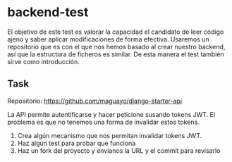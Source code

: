 # backend-test

El objetivo de este test es valorar la capacidad el candidato de leer código ajeno y saber aplicar modificaciones de forma efectiva. Usaremos un repositorio que es con el que nos hemos basado al crear nuestro backend, así que la estructura de ficheros es similar. De esta manera el test también sirve como introducción.

## Task
Repositorio: https://github.com/maguayo/django-starter-api

La API permite autentificarse y hacer peticione susando tokens JWT. El problema es que no tenemos una forma de invalidar estos tokens.

1) Crea algún mecanismo que nos permitan invalidar tokens JWT.
2) Haz algún test para probar que funciona
3) Haz un fork del proyecto y envianos la URL y el commit para revisarlo

